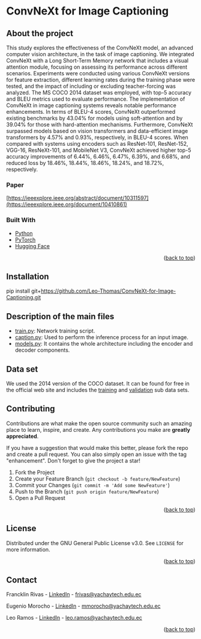 # ConvNeXt for Image Captioning

<!-- ABOUT THE PROJECT -->
## About the project

This study explores the effectiveness of the ConvNeXt model, an advanced computer vision architecture, in the task of image captioning. We integrated ConvNeXt with a Long Short-Term Memory network that includes a visual attention module, focusing on assessing its performance across different scenarios. Experiments were conducted using various ConvNeXt versions for feature extraction, different learning rates during the training phase were tested, and the impact of including or excluding teacher-forcing was analyzed. The MS COCO 2014 dataset was employed, with top-5 accuracy and BLEU metrics used to evaluate performance. The implementation of ConvNeXt in image captioning systems reveals notable performance enhancements. In terms of BLEU-4 scores, ConvNeXt outperformed existing benchmarks by 43.04% for models using soft-attention and by 39.04% for those with hard-attention mechanisms. Furthermore, ConvNeXt surpassed models based on vision transformers and data-efficient image transformers by 4.57% and 0.93%, respectively, in BLEU-4 scores. When compared with systems using encoders such as ResNet-101, ResNet-152, VGG-16, ResNeXt-101, and MobileNet V3, ConvNeXt achieved higher top-5 accuracy improvements of 6.44%, 6.46%, 6.47%, 6.39%, and 6.68%, and reduced loss by 18.46%, 18.44%, 18.46%, 18.24%, and 18.72%, respectively.

### Paper

[https://ieeexplore.ieee.org/abstract/document/10311597](https://ieeexplore.ieee.org/document/10410861)

### Built With

* [Python](https://www.python.org/)
* [PyTorch](https://pytorch.org/)
* [Hugging Face](https://huggingface.co/)

<p align="right">(<a href="#top">back to top</a>)</p>

<!-- GETTING STARTED -->
## Installation

pip install git+https://github.com/Leo-Thomas/ConvNeXt-for-Image-Captioning.git

## Description of the main files

- [train.py](https://github.com/Leo-Thomas/ConvNeXt-for-Image-Captioning-/blob/main/train.py): Network training script. 
- [caption.py](https://github.com/Leo-Thomas/ConvNeXt-for-Image-Captioning-/blob/main/caption.py): Used to perform the inference process for an input image.
- [models.py](https://github.com/Leo-Thomas/ConvNeXt-for-Image-Captioning-/blob/main/models.py): It contains the whole architecture including the encoder and decoder components.

## Data set

We used the 2014 version of the COCO dataset. It can be found for free in the official web site and includes the [training](http://images.cocodataset.org/zips/train2014.zip) and [validation](http://images.cocodataset.org/zips/val2014.zip) sub data sets.

<!-- CONTRIBUTING -->
## Contributing

Contributions are what make the open source community such an amazing place to learn, inspire, and create. Any contributions you make are **greatly appreciated**.

If you have a suggestion that would make this better, please fork the repo and create a pull request. You can also simply open an issue with the tag "enhancement".
Don't forget to give the project a star!

1. Fork the Project
2. Create your Feature Branch (`git checkout -b feature/NewFeature`)
3. Commit your Changes (`git commit -m 'Add some NewFeature'`)
4. Push to the Branch (`git push origin feature/NewFeature`)
5. Open a Pull Request

<p align="right">(<a href="#top">back to top</a>)</p>



<!-- LICENSE -->
## License

Distributed under the GNU General Public License v3.0. See `LICENSE` for more information.

<p align="right">(<a href="#top">back to top</a>)</p>



<!-- CONTACT -->
## Contact

Francklin Rivas - [LinkedIn](https://www.linkedin.com/in/francklin-rivas-echeverria-514180144/) - frivas@yachaytech.edu.ec

Eugenio Morocho - [LinkedIn](https://www.linkedin.com/in/eugenio-morocho-cayamcela/) - mmorocho@yachaytech.edu.ec

Leo Ramos - [LinkedIn](https://www.linkedin.com/in/leo-thomas-ramos/) - leo.ramos@yachaytech.edu.ec


<p align="right">(<a href="#top">back to top</a>)</p>
